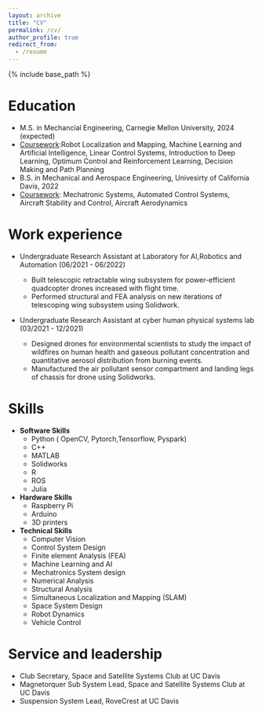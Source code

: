 ```yaml
---
layout: archive
title: "CV"
permalink: /cv/
author_profile: true
redirect_from:
  - /resume
---
```


{% include base_path %}

Education
======

* M.S. in Mechancial Engineering, Carnegie Mellon University, 2024 (expected) 
* <u>Coursework</u>:Robot Localization and Mapping, Machine Learning and Artificial Intelligence, Linear Control Systems, Introduction
to Deep Learning, Optimum Control and Reinforcement Learning, Decision Making and Path Planning
* B.S. in Mechanical and Aerospace Engineering, Univesirty of California Davis, 2022 
* <u>Coursework</u>: Mechatronic Systems, Automated Control Systems, Aircraft Stability and Control, Aircraft Aerodynamics


Work experience
======
* Undergraduate Research Assistant at Laboratory for AI,Robotics and Automation (06/2021 - 06/2022)
  * Built telescopic retractable wing subsystem for power-efficient quadcopter drones increased with flight time.
  * Performed structural and FEA analysis on new iterations of telescoping wing subsystem using Solidwork.
  
* Undergraduate Research Assistant at cyber human physical systems lab (03/2021 - 12/2021)
  * Designed drones for environmental scientists to study the impact of wildfires on human health and gaseous pollutant concentration and quantitative aerosol distribution from burning events.
  * Manufactured the air pollutant sensor compartment and landing legs of chassis for drone using Solidworks.
  
Skills
======
* **Software Skills**
  * Python ( OpenCV, Pytorch,Tensorflow, Pyspark)
  * C++
  * MATLAB
  * Solidworks 
  * R
  * ROS
  * Julia
* **Hardware Skills** 
  * Raspberry Pi
  * Arduino 
  * 3D printers
* **Technical Skills**
  * Computer Vision
  * Control System Design
  * Finite element Analysis (FEA)
  * Machine Learning and AI
  * Mechatronics System design
  * Numerical Analysis
  * Structural Analysis
  * Simultaneous Localization and Mapping (SLAM)
  * Space System Design
  * Robot Dynamics 
  * Vehicle Control
  

<!-- Publications
======
  <ul>{% for post in site.publications %}
    {% include archive-single-cv.html %}
  {% endfor %}</ul>
  
Talks
======
  <ul>{% for post in site.talks %}
    {% include archive-single-talk-cv.html %}
  {% endfor %}</ul>
  
Teaching
======
  <ul>{% for post in site.teaching %}
    {% include archive-single-cv.html %}
  {% endfor %}</ul> -->
  
Service and leadership
======
* Club Secretary, Space and Satellite Systems Club at UC Davis
* Magnetorquer Sub System Lead, Space and Satellite Systems Club at UC Davis 
* Suspension System Lead, RoveCrest at UC Davis
  
